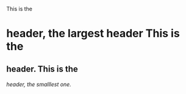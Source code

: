 This is the <h1> header, the largest header
This is the <h2> header.
This is the <h6> header, the smalllest one.
